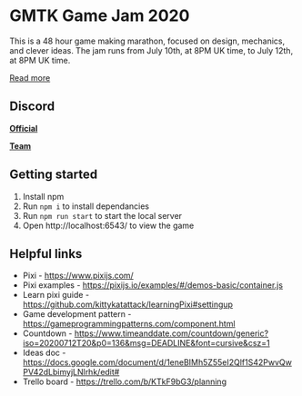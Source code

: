 # GMTK Game Jam 2020

This is a 48 hour game making marathon, focused on design, mechanics, and clever ideas. The jam runs from July 10th, at 8PM UK time, to July 12th, at 8PM UK time.

[Read more](https://itch.io/jam/gmtk-2020)

## Discord

**[Official](https://discord.gg/ewRbsQS)**

**[Team](https://discord.gg/uF5QS9R)**

## Getting started

1. Install npm
1. Run `npm i` to install dependancies
1. Run `npm run start` to start the local server
1. Open http://localhost:6543/ to view the game

## Helpful links

- Pixi - https://www.pixijs.com/
- Pixi examples - https://pixijs.io/examples/#/demos-basic/container.js
- Learn pixi guide - https://github.com/kittykatattack/learningPixi#settingup
- Game development pattern - https://gameprogrammingpatterns.com/component.html
- Countdown - https://www.timeanddate.com/countdown/generic?iso=20200712T20&p0=136&msg=DEADLINE&font=cursive&csz=1
- Ideas doc - https://docs.google.com/document/d/1eneBIMh5Z55eI2Qlf1S42PwvQwPV42dLbimyjLNlrhk/edit#
- Trello board - https://trello.com/b/KTkF9bG3/planning

